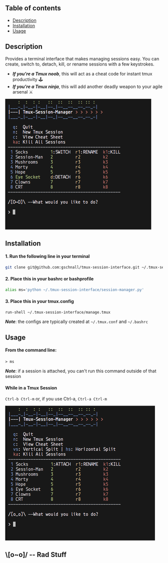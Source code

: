 ## Table of contents
- [Description](#description)
- [Installation](#installation)
- [Usage](#usage)

## Description
Provides a terminal interface that makes managing sessions easy. You can create, switch to, detach, kill, or rename sessions with a few keystrokes. 

- ***If you're a Tmux noob***, this will act as a cheat code for instant tmux productivity 🕹️  
- ***If you're a Tmux ninja***, this will add another deadly weapon to your agile arsenal  ⚔️  

![Alt text](./screen_shots/screen_shot_1.png?raw=true "Screen Shot 1")

## Installation
#### 1. Run the following line in your terminal
```bash 
git clone git@github.com:gschnall/tmux-session-interface.git ~/.tmux-session-interface
```
#### 2. Place this in your bashrc or bashprofile
```bash
alias ms='python ~/.tmux-session-interface/session-manager.py'
```
#### 3. Place this in your tmux.config 
```
run-shell ~/.tmux-session-interface/manage.tmux
```
***Note***: the configs are typically created at `~/.tmux.conf` and `~/.bashrc`

## Usage
#### From the command line:
`> ms`

***Note***: if a session is attached, you can't run this command outside of that session 

#### While in a Tmux Session
`Ctrl-b Ctrl-m`
or, if you use Ctrl-a,
`Ctrl-a Ctrl-m`

![Alt text](./screen_shots/screen_shot_2.png?raw=true "Screen Shot 2")

## \\[o~o]/ -- Rad Stuff

